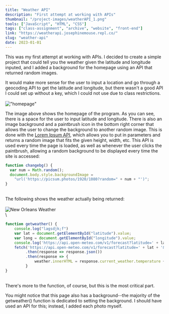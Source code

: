 ```yaml
---
title: "Weather API"
description: "First attempt at working with APIs"
thumbnail: "/project-images/weatherAPI_1.png"
tools: ["JavaScript", "HTML", "CSS"]
tags: ["class-assignment", "archive", "website", "front-end"]
link: "https://weatherapi.josephinemouse.repl.co/"
slug: "weather-api"
date: 2023-01-01
---
```


This was my first attempt at working with APIs. I decided to create a simple project that could tell you the weather given the latitude and longitude inputed, and I added a background for the homepage using an API that returned random images.

It would make more sense for the user to input a location and go through a geocoding API to get the latitude and longitude, but there wasn't a good API I could set up without a key, which I could not use due to class restrictions.
\
\
!["homepage"](/project-images/weatherAPI_1.png)

The image above shows the homepage of the program. As you can see, there is a space for the user to input latitude and longitude. There is also an image background and a paintbrush icon in the bottom right corner that allows the user to change the background to another random image. This is done with the [Lorem Ipsum API](https://picsum.photos/), which allows you to put in parameters and returns a random image that fits the given height, width, etc. This API is used every time the page is loaded, as well as whenever the user clicks the paintbrush, allowing a random background to be displayed every time the site is accessed:

```js
function changebg() {
  var num = Math.random();
  document.body.style.backgroundImage =
    "url('https://picsum.photos/1920/1080?random=" + num + "')";
}
```

\
The following shows the weather actually being returned:  
\
![New Orleans Weather](/project-images/weatherAPI_2.png)  
\

```js
function getweather() {
    console.log("lagsdjk;f")
    var lat = document.getElementById("latitude").value;
    var long = document.getElementById("longitude").value;
    console.log('https://api.open-meteo.com/v1/forecast?latitude=' + lat + '&longitude=' + long + '&temperature_unit=fahrenheit' + '&current_weather=true')
    fetch('https://api.open-meteo.com/v1/forecast?latitude=' + lat + '&longitude=' + long + '&temperature_unit=fahrenheit' + '&current_weather=true')
         .then(response => response.json())
         .then(response => {
             weather.innerHTML = response.current_weather.temperature + "° F";
         }
}
```

\
There's more to the function, of course, but this is the most critical part.

You might notice that this page also has a background--the majority of the getweather() function is dedicated to setting the background. I should have used an API for this; instead, I added each photo myself.
